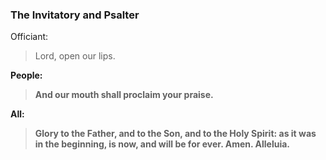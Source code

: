 ### The Invitatory and Psalter
Officiant:
> Lord, open our lips.

**People:**
> **And our mouth shall proclaim your praise.**

**All:**
> **Glory to the Father, and to the Son, and to the Holy Spirit:
> as it was in the beginning, is now, and will be for ever.  Amen. Alleluia.**
